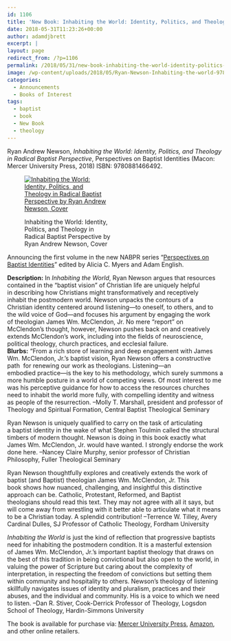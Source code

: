 ```yaml
---
id: 1106
title: 'New Book: Inhabiting the World: Identity, Politics, and Theology in Radical Baptist Perspective'
date: 2018-05-31T11:23:26+00:00
author: adamdjbrett
excerpt: |
layout: page
redirect_from: /?p=1106
permalink: /2018/05/31/new-book-inhabiting-the-world-identity-politics-and-theology-in-radical-baptist-perspective/
image: /wp-content/uploads/2018/05/Ryan-Newson-Inhabiting-the-world-9780881466492.jpg
categories:
  - Announcements
  - Books of Interest
tags:
  - baptist
  - book
  - New Book
  - theology
---
```

Ryan Andrew Newson, _Inhabiting the World: Identity, Politics, and Theology in Radical Baptist Perspective_, Perspectives on Baptist Identities (Macon: Mercer University Press, 2018) ISBN: 9780881466492.<figure id="attachment_1107" aria-describedby="caption-attachment-1107" style="width: 200px" class="wp-caption alignleft">

[<img class="wp-image-1107 size-medium" src="/wp-content/uploads/2018/05/Ryan-Newson-Inhabiting-the-world-9780881466492-200x300.jpg" alt="Inhabiting the World: Identity, Politics, and Theology in Radical Baptist Perspective by Ryan Andrew Newson, Cover" width="200" height="300" srcset="/wp-content/uploads/2018/05/Ryan-Newson-Inhabiting-the-world-9780881466492-200x300.jpg 200w, /wp-content/uploads/2018/05/Ryan-Newson-Inhabiting-the-world-9780881466492-768x1152.jpg 768w, /wp-content/uploads/2018/05/Ryan-Newson-Inhabiting-the-world-9780881466492-683x1024.jpg 683w, /wp-content/uploads/2018/05/Ryan-Newson-Inhabiting-the-world-9780881466492.jpg 1365w" sizes="(max-width: 200px) 100vw, 200px" />](/wp-content/uploads/2018/05/Ryan-Newson-Inhabiting-the-world-9780881466492.jpg)<figcaption id="caption-attachment-1107" class="wp-caption-text">Inhabiting the World: Identity, Politics, and Theology in Radical Baptist Perspective by Ryan Andrew Newson, Cover</figcaption></figure>

Announcing the first volume in the new NABPR series &#8220;[Perspectives on Baptist Identities](https://nabpr.org/publications/)&#8221; edited by Alicia C. Myers and Adam English.

<div>
  <b>Description:</b> In <i>Inhabiting the World</i>, Ryan Newson argues that resources contained in the &#8220;baptist vision&#8221; of Christian life are uniquely helpful in describing how Christians might transformatively and receptively inhabit the postmodern world. Newson unpacks the contours of a Christian identity centered around listening—to oneself, to others, and to the wild voice of God—and focuses his argument by engaging the work of theologian James Wm. McClendon, Jr. No mere &#8220;report&#8221; on McClendon&#8217;s thought, however, Newson pushes back on and creatively extends McClendon&#8217;s work, including into the fields of neuroscience, political theology, church practices, and ecclesial failure.
</div>

<div>
</div>

<div>
  <b>Blurbs:</b> &#8220;From a rich store of learning and deep engagement with James Wm. McClendon, Jr.&#8217;s baptist vision, Ryan Newson offers a constructive path  for renewing our work as theologians. Listening—an embodied practice—is the key to his methodology, which surely summons a more humble posture in a world of competing views. Of most interest to me was his perceptive guidance for how to access the resources churches need to inhabit the world more fully, with compelling identity and witness as people of the resurrection. &#8211;Molly T. Marshall, president and professor of Theology and Spiritual Formation, Central Baptist Theological Seminary
</div>

Ryan Newson is uniquely qualified to carry on the task of articulating a baptist identity in the wake of what Stephen Toulmin called the structural timbers of modern thought. Newson is doing in this book exactly what James Wm. McClendon, Jr. would have wanted. I strongly endorse the work done here. &#8211;Nancey Claire Murphy, senior professor of Christian Philosophy, Fuller Theological Seminary

Ryan Newson thoughtfully explores and creatively extends the work of baptist (and Baptist) theologian James Wm. McClendon, Jr. This book shows how nuanced, challenging, and insightful this distinctive approach can be. Catholic, Protestant, Reformed, and Baptist theologians should read this text. They may not agree with all it says, but will come away from wrestling with it better able to articulate what it means to be a Christian today. A splendid contribution! &#8211;Terrence W. Tilley, Avery Cardinal Dulles, SJ Professor of Catholic Theology, Fordham University

_Inhabiting the World_ is just the kind of reflection that progressive baptists need for inhabiting the postmodern condition. It is a masterful extension of James Wm. McClendon, Jr.&#8217;s important baptist theology that draws on the best of this tradition in being convictional but also open to the world, in valuing the power of Scripture but caring about the complexity of interpretation, in respecting the freedom of convictions but setting them within community and hospitality to others. Newson&#8217;s theology of listening skillfully navigates issues of identity and pluralism, practices and their abuses, and the individual and community. His is a voice to which we need to listen. &#8211;Dan R. Stiver, Cook-Derrick Professor of Theology, Logsdon School of Theology, Hardin-Simmons University

The book is available for purchase via: [Mercer University Press](https://www.mupress.org/Inhabiting-the-World-Identity-Politics-and-Theology-in-Radical-Baptist-Perspective-P966.aspx), [Amazon](https://www.amazon.com/Inhabiting-World-Perspective-Perspectives-Identities/dp/0881466492), and other online retailers.

&nbsp;
